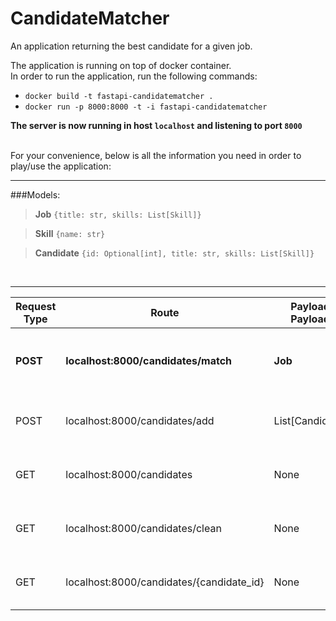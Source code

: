 # CandidateMatcher

An application returning the best candidate for a given job.

The application is running on top of docker container. <br/>
In order to run the application, run the following commands: <br/>
- ```docker build -t fastapi-candidatematcher .```
- ```docker run -p 8000:8000 -t -i fastapi-candidatematcher```

**The server is now running in host ```localhost``` and listening to port ```8000```**

<br/>
For your convenience, below is all the information you need in order to play/use the application:

___

###Models:
> **Job**
```{title: str, skills: List[Skill]}```

> **Skill**
```{name: str}```

> **Candidate**
```{id: Optional[int], title: str, skills: List[Skill]}```

<br/>

___



| Request Type | Route                                    | Payload Payload | Response                            | Description                                           |
|--------------|------------------------------------------|-----------------|-------------------------------------|-------------------------------------------------------|
| **POST**     | **localhost:8000/candidates/match**      | **Job**         | **List[Candidate]**                 | **Return the candidates that best fit the given job** |
| POST         | localhost:8000/candidates/add            | List[Candidate] | dict[str, List[Candidate]]          | Add the given candidates to the DB                    |
| GET          | localhost:8000/candidates                | None            | List[Candidate]                     | Return the candidates stored in the DB                |
| GET          | localhost:8000/candidates/clean          | None            | str representing success or failure | Cleans all the candidates from the DB                 |
| GET          | localhost:8000/candidates/{candidate_id} | None            | str representing success or failure | Removes the candidate from the DB                     |
